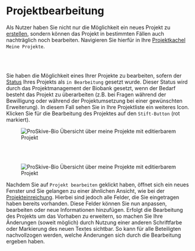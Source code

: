 # Projektbearbeitung
Als Nutzer haben Sie nicht nur die Möglichkeit ein neues Projekt zu [erstellen](create-project.md), sondern können das Projekt in bestimmten Fällen auch nachträglich noch bearbeiten. Navigieren Sie hierfür in Ihre [Projektkachel](administration/tiles.md) ```Meine Projekte```.

<br/>
<br/>
<div class="row">
    <div class="col-lg-4">
        <p>Sie haben die Möglichkeit eines Ihrer Projekte zu bearbeiten, sofern der <a href="status.html" target="_blank">Status</a> Ihres Projekts als <code>in Bearbeitung</code> gesetzt wurde. Dieser Status wird durch das Projektmanagement der Biobank gesetzt, wenn der Bedarf besteht das Projekt zu überarbeiten (z.B. bei Fragen während der Bewilligung oder während der Projektumsetzung bei einer gewünschten Erweiterung). In diesem Fall sehen Sie in Ihre Projektliste ein weiteres Icon. Klicken Sie für die Bearbeitung des Projektes auf den <code>Stift-Button</code> (rot markiert).</p>
    </div>
    <div class="col-lg-8">
        <figure>
          <div class="container">
            <label for="Entity">
               <img src="/img/navigation/myProjectsWithEdit.png" class="float-right" alt="ProSkive-Bio Übersicht über meine Projekte mit editierbarem Projekt">
            </label>
          </div>
        </figure>
    </div>
</div>

<br/>
<br/>
<div class="row">
    <div class="col-lg-8">
        <figure>
          <div class="container">
            <label for="Entity">
               <img src="/img/navigation/projectEdit.png" class="float-left" alt="ProSkive-Bio Übersicht über meine Projekte mit editierbarem Projekt">
            </label>
          </div>
        </figure>
    </div>
    <div class="col-lg-4">
        <p>
            Nachdem Sie auf <code>Projekt bearbeiten</code> geklickt haben, öffnet sich ein neues Fenster und Sie gelangen zu einer ähnlichen Ansicht, wie bei der <a href="create-project.md.html" target="_blank">Projekteinreichung</a>. Hierbei sind jedoch alle Felder, die Sie eingetragen haben bereits vorhanden. Diese Felder können Sie nun anpassen, bearbeiten oder neue Informationen hinzufügen.
            Erfolgt die Bearbeitung des Projekts um das Vorhaben zu erweitern, so machen Sie Ihre Änderungen (soweit möglich) durch Nutzung einer anderen Schriftfarbe oder Markierung des neuen Textes sichtbar. So kann für alle Beteiligten nachvollzogen werden, welche Änderungen sich durch die Bearbeitung ergeben haben. 
        </p>
    </div>
</div>
